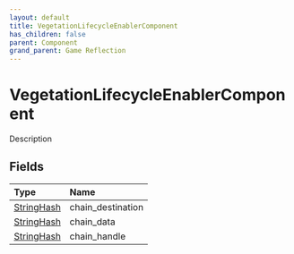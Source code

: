 ```yaml
---
layout: default
title: VegetationLifecycleEnablerComponent
has_children: false
parent: Component
grand_parent: Game Reflection
---
```

# VegetationLifecycleEnablerComponent
Description 

## Fields

| Type | Name |
|:-------------|:--------------|
| [StringHash](/docs/game-reflection/classes/string_hash) | chain_destination |
| [StringHash](/docs/game-reflection/classes/string_hash) | chain_data |
| [StringHash](/docs/game-reflection/classes/string_hash) | chain_handle |

